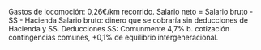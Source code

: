 Gastos de locomoción: 0,26€/km recorrido.
Salario neto = Salario bruto - SS - Hacienda
Salario bruto: dinero que se cobraría sin deducciones de Hacienda y SS.
Deducciones SS: Comunmente 4,7% b. cotización contingencias comunes, +0,1% de equilibrio intergeneracional.